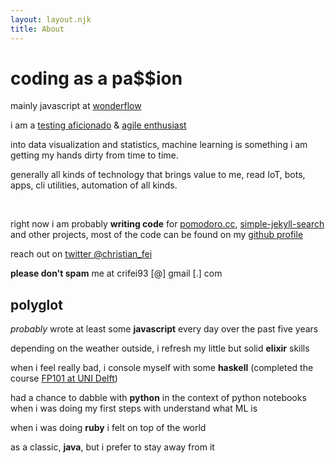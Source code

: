 ```yaml
---
layout: layout.njk
title: About
---
```


# coding as a pa$$ion

mainly javascript at [wonderflow](https://www.wonderflow.co)

i am a [testing aficionado](https://en.wikipedia.org/wiki/test-driven_development) & [agile enthusiast](https://en.wikipedia.org/wiki/agile_software_development)

into data visualization and statistics, machine learning is something i am getting my hands dirty from time to time.

generally all kinds of technology that brings value to me, read IoT, bots, apps, cli utilities, automation of all kinds.

<br>

right now i am probably **writing code** for [pomodoro.cc](https://pomodoro.cc), [simple-jekyll-search](https://github.com/christian-fei/simple-jekyll-search) and other  projects, most of the code can be found on my [github profile](https://github.com/christian-fei)

reach out on [twitter @christian_fei](https://twitter.com/christian_fei)

**please don't spam** me at crifei93 [@] gmail [.] com


## polyglot

*probably* wrote at least some **javascript** every day over the past five years

depending on the weather outside, i refresh my little but solid **elixir** skills

when i feel really bad, i console myself with some **haskell** (completed the course [FP101 at UNI Delft](https://www.edx.org/course/introduction-functional-programming-delftx-fp101x-0))

had a chance to dabble with **python** in the context of python notebooks when i was doing my first steps with understand what ML is

when i was doing **ruby** i felt on top of the world

as a classic, **java**, but i prefer to stay away from it
